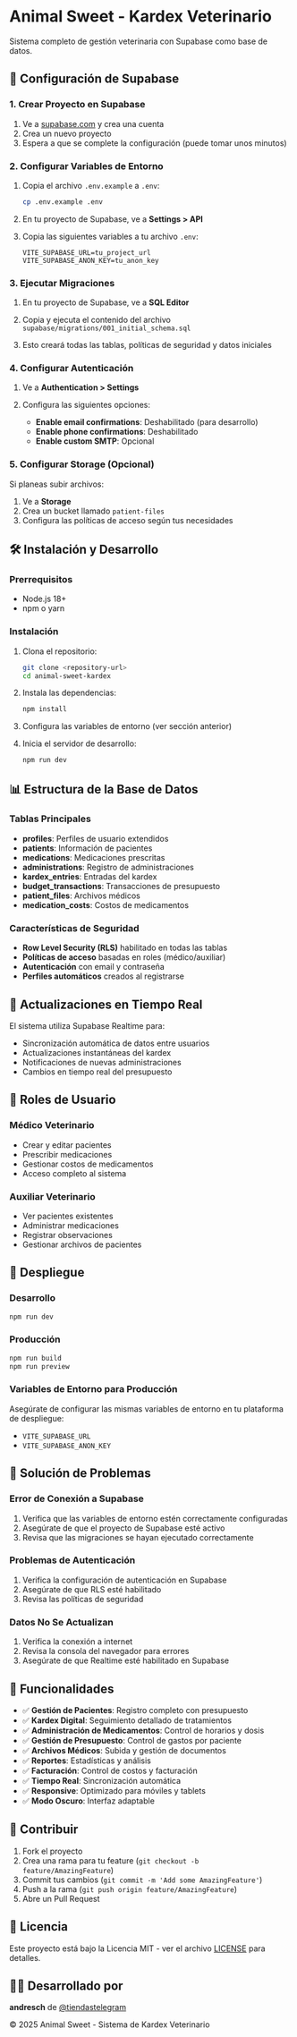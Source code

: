 # Animal Sweet - Kardex Veterinario

Sistema completo de gestión veterinaria con Supabase como base de datos.

## 🚀 Configuración de Supabase

### 1. Crear Proyecto en Supabase

1. Ve a [supabase.com](https://supabase.com) y crea una cuenta
2. Crea un nuevo proyecto
3. Espera a que se complete la configuración (puede tomar unos minutos)

### 2. Configurar Variables de Entorno

1. Copia el archivo `.env.example` a `.env`:
   ```bash
   cp .env.example .env
   ```

2. En tu proyecto de Supabase, ve a **Settings > API**

3. Copia las siguientes variables a tu archivo `.env`:
   ```env
   VITE_SUPABASE_URL=tu_project_url
   VITE_SUPABASE_ANON_KEY=tu_anon_key
   ```

### 3. Ejecutar Migraciones

1. En tu proyecto de Supabase, ve a **SQL Editor**

2. Copia y ejecuta el contenido del archivo `supabase/migrations/001_initial_schema.sql`

3. Esto creará todas las tablas, políticas de seguridad y datos iniciales

### 4. Configurar Autenticación

1. Ve a **Authentication > Settings**

2. Configura las siguientes opciones:
   - **Enable email confirmations**: Deshabilitado (para desarrollo)
   - **Enable phone confirmations**: Deshabilitado
   - **Enable custom SMTP**: Opcional

### 5. Configurar Storage (Opcional)

Si planeas subir archivos:

1. Ve a **Storage**
2. Crea un bucket llamado `patient-files`
3. Configura las políticas de acceso según tus necesidades

## 🛠️ Instalación y Desarrollo

### Prerrequisitos

- Node.js 18+ 
- npm o yarn

### Instalación

1. Clona el repositorio:
   ```bash
   git clone <repository-url>
   cd animal-sweet-kardex
   ```

2. Instala las dependencias:
   ```bash
   npm install
   ```

3. Configura las variables de entorno (ver sección anterior)

4. Inicia el servidor de desarrollo:
   ```bash
   npm run dev
   ```

## 📊 Estructura de la Base de Datos

### Tablas Principales

- **profiles**: Perfiles de usuario extendidos
- **patients**: Información de pacientes
- **medications**: Medicaciones prescritas
- **administrations**: Registro de administraciones
- **kardex_entries**: Entradas del kardex
- **budget_transactions**: Transacciones de presupuesto
- **patient_files**: Archivos médicos
- **medication_costs**: Costos de medicamentos

### Características de Seguridad

- **Row Level Security (RLS)** habilitado en todas las tablas
- **Políticas de acceso** basadas en roles (médico/auxiliar)
- **Autenticación** con email y contraseña
- **Perfiles automáticos** creados al registrarse

## 🔄 Actualizaciones en Tiempo Real

El sistema utiliza Supabase Realtime para:

- Sincronización automática de datos entre usuarios
- Actualizaciones instantáneas del kardex
- Notificaciones de nuevas administraciones
- Cambios en tiempo real del presupuesto

## 👥 Roles de Usuario

### Médico Veterinario
- Crear y editar pacientes
- Prescribir medicaciones
- Gestionar costos de medicamentos
- Acceso completo al sistema

### Auxiliar Veterinario
- Ver pacientes existentes
- Administrar medicaciones
- Registrar observaciones
- Gestionar archivos de pacientes

## 🚀 Despliegue

### Desarrollo
```bash
npm run dev
```

### Producción
```bash
npm run build
npm run preview
```

### Variables de Entorno para Producción

Asegúrate de configurar las mismas variables de entorno en tu plataforma de despliegue:

- `VITE_SUPABASE_URL`
- `VITE_SUPABASE_ANON_KEY`

## 🔧 Solución de Problemas

### Error de Conexión a Supabase

1. Verifica que las variables de entorno estén correctamente configuradas
2. Asegúrate de que el proyecto de Supabase esté activo
3. Revisa que las migraciones se hayan ejecutado correctamente

### Problemas de Autenticación

1. Verifica la configuración de autenticación en Supabase
2. Asegúrate de que RLS esté habilitado
3. Revisa las políticas de seguridad

### Datos No Se Actualizan

1. Verifica la conexión a internet
2. Revisa la consola del navegador para errores
3. Asegúrate de que Realtime esté habilitado en Supabase

## 📝 Funcionalidades

- ✅ **Gestión de Pacientes**: Registro completo con presupuesto
- ✅ **Kardex Digital**: Seguimiento detallado de tratamientos
- ✅ **Administración de Medicamentos**: Control de horarios y dosis
- ✅ **Gestión de Presupuesto**: Control de gastos por paciente
- ✅ **Archivos Médicos**: Subida y gestión de documentos
- ✅ **Reportes**: Estadísticas y análisis
- ✅ **Facturación**: Control de costos y facturación
- ✅ **Tiempo Real**: Sincronización automática
- ✅ **Responsive**: Optimizado para móviles y tablets
- ✅ **Modo Oscuro**: Interfaz adaptable

## 🤝 Contribuir

1. Fork el proyecto
2. Crea una rama para tu feature (`git checkout -b feature/AmazingFeature`)
3. Commit tus cambios (`git commit -m 'Add some AmazingFeature'`)
4. Push a la rama (`git push origin feature/AmazingFeature`)
5. Abre un Pull Request

## 📄 Licencia

Este proyecto está bajo la Licencia MIT - ver el archivo [LICENSE](LICENSE) para detalles.

## 👨‍💻 Desarrollado por

**andresch** de [@tiendastelegram](https://t.me/tiendastelegram)

© 2025 Animal Sweet - Sistema de Kardex Veterinario
